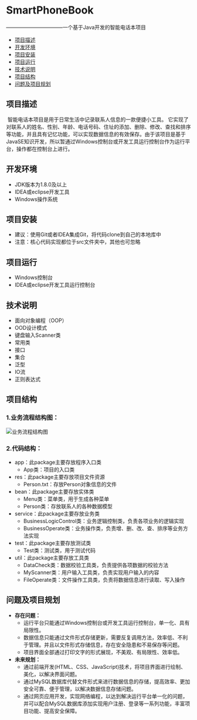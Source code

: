 # SmartPhoneBook
———————————一个基于Java开发的智能电话本项目

- [项目描述](#项目描述)
- [开发环境](#开发环境)
- [项目安装](#项目安装)
- [项目运行](#项目运行)
- [技术说明](#技术说明)
- [项目结构](#项目结构)
- [问题及项目规划](#问题及项目规划)




## 项目描述
​	智能电话本项目是用于日常生活中记录联系人信息的一款便捷小工具。
​	它实现了对联系人的姓名、性别、年龄、电话号码、住址的添加、删除、修改、查找和排序等功能，并且具有记忆功能，可以实现数据信息的有效保存。由于该项目是基于JavaSE知识开发，所以暂通过Windows控制台或开发工具运行控制台作为运行平台，操作都在控制台上进行。

## 开发环境
- JDK版本为1.8.0及以上
- IDEA或eclipse开发工具
- Windows操作系统
## 项目安装
- 建议：使用Git或者IDEA集成Git，将代码clone到自己的本地库中
- 注意：核心代码实现都位于src文件夹中，其他也可忽略
## 项目运行

- Windows控制台
- IDEA或eclipse开发工具运行控制台

## 技术说明
- 面向对象编程（OOP）
- OOD设计模式
- 键盘输入Scanner类
- 常用类
- 接口
- 集合
- 泛型
- IO流
- 正则表达式
## 项目结构
### 1.业务流程结构图：
![业务流程结构图](https://g-img.kai233.top/g-img/2022/11/27/cca08e165b897.png)
### 2.代码结构：
- app：此package主要存放程序入口类
   - App类：项目的入口类
- res：此package主要存放项目文件资源
  - Person.txt：存放Person对象信息的文件
- bean：此package主要存放实体类
  - Menu类：菜单类，用于生成各种菜单
  - Person类：存放联系人的各种数据模型
- service：此package主要存放业务类
	- BusinessLogicControl类：业务逻辑控制类，负责各项业务的逻辑实现
	- BusinessOperate类：业务操作类，负责增、删、改、查、排序等业务方法实现
- test：此package主要存放测试类
	- Test类：测试类，用于测试代码
- util：此package主要存放工具类
	- DataCheck类：数据校验工具类，负责提供各项数据的校验方法
	- MyScanner类：用户输入工具类，负责实现用户输入的内容
	- FileOperate类：文件操作工具类，负责将数据信息进行读取、写入操作

## 问题及项目规划

- **存在问题：**
  - 运行平台只能通过Windows控制台或开发工具运行控制台，单一化、具有局限性。
  - 数据信息只能通过文件形式存储更新，需要反复调用方法，效率低、不利于管理。并且以文件形式存储信息，存在安全隐患和不易保存等问题。
  - 项目界面全部通过打印文字的形式展现，不美观、有局限性、效率低。
- **未来规划：**
  - 通过前端开发(HTML、CSS、JavaScript)技术，将项目界面进行绘制、美化，以解决界面问题。
  - 通过MySQL数据库代替文件形式来进行数据信息的存储，提高效率、更加安全可靠、便于管理，以解决数据信息存储问题。
  - 通过网页应用开发，实现网络编程，以达到解决运行平台单一化的问题，并可以配合MySQL数据库添加实现用户注册、登录等一系列功能，丰富项目功能、提高安全保障。